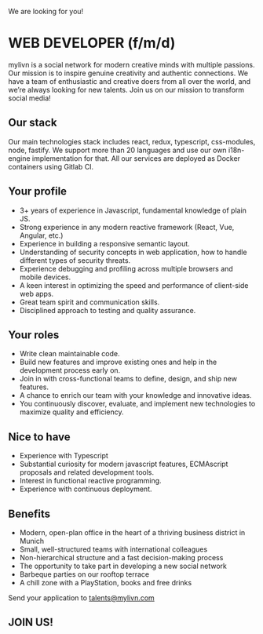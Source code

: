 We are looking for you!

# WEB DEVELOPER (f/m/d)

mylivn is a social network for modern creative minds with multiple passions. Our mission is to inspire genuine creativity and authentic connections. We have a team of enthusiastic and creative doers from all over the world, and we’re always looking for new talents. Join us on our mission to transform social media!

## Our stack

Our main technologies stack includes react, redux, typescript, css-modules, node, fastify. We support more than 20 languages and use our own i18n-engine implementation for that. All our services are deployed as Docker containers using Gitlab CI.

## Your profile

- 3+ years of experience in Javascript, fundamental knowledge of plain JS.
- Strong experience in any modern reactive framework (React, Vue, Angular, etc.) 
- Experience in building a responsive semantic layout.
- Understanding of security concepts in web application, how to handle different types of security threats.
- Experience debugging and profiling across multiple browsers and mobile devices.
- A keen interest in optimizing the speed and performance of client-side web apps.
- Great team spirit and communication skills.
- Disciplined approach to testing and quality assurance.

## Your roles

- Write clean maintainable code.
- Build new features and improve existing ones and help in the development process early on.
- Join in with cross-functional teams to define, design, and ship new features.
- A chance to enrich our team with your knowledge and innovative ideas.
- You continuously discover, evaluate, and implement new technologies to maximize quality and efficiency.

## Nice to have

- Experience with Typescript
- Substantial curiosity for modern javascript features, ECMAscript proposals and related development tools.
- Interest in functional reactive programming.
- Experience with continuous deployment.

## Benefits

- Modern, open-plan office in the heart of a thriving business district in Munich
- Small, well-structured teams with international colleagues
- Non-hierarchical structure and a fast decision-making process
- The opportunity to take part in developing a new social network
- Barbeque parties on our rooftop terrace
- A chill zone with a PlayStation, books and free drinks

Send your application to [talents@mylivn.com](mailto:talents@mylivn.com)

## JOIN US!

